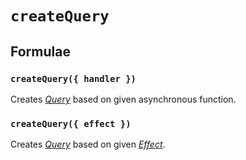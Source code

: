 # `createQuery`

## Formulae

### `createQuery({ handler })`

Creates [_Query_](../primitives/query.md) based on given asynchronous function.

### `createQuery({ effect })`

Creates [_Query_](../primitives/query.md) based on given [_Effect_](https://effector.dev/docs/api/effector/effect).
